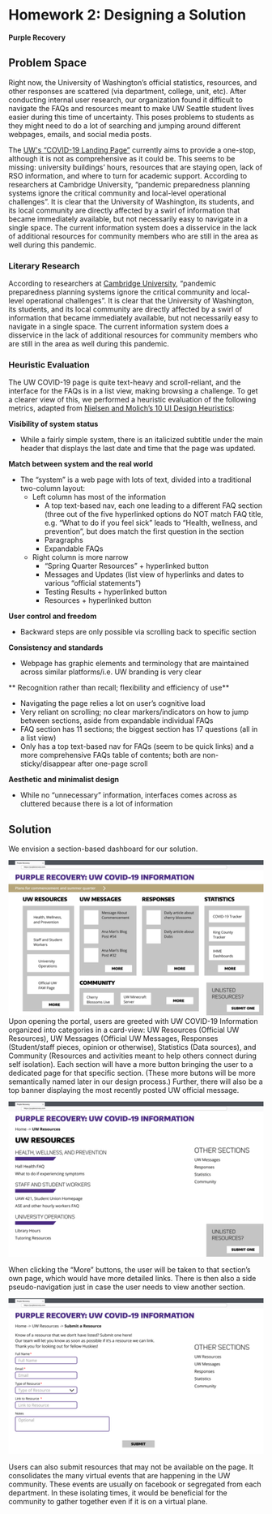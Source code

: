 # Homework 2: Designing a Solution
**Purple Recovery**

## Problem Space

Right now, the University of Washington’s official statistics, resources, and other responses are scattered (via department, college, unit, etc). After conducting internal user research, our organization found it difficult to navigate the FAQs and resources meant to make UW Seattle student lives easier during this time of uncertainty. This poses problems to students as they might need to do a lot of searching and jumping around different webpages, emails, and social media posts. 

The [UW's “COVID-19 Landing Page”](https://www.washington.edu/coronavirus/) currently aims to provide a one-stop, although it is not as comprehensive as it could be. This seems to be missing: university buildings’ hours, resources that are staying open, lack of RSO information, and where to turn for academic support. 
According to researchers at Cambridge University, “pandemic preparedness planning systems ignore the critical community and local-level operational challenges”. It is clear that the University of Washington, its students, and its local community are directly affected by a swirl of information that became immediately available, but not necessarily easy to navigate in a single space. The current information system does a disservice in the lack of additional resources for community members who are still in the area as well during this pandemic.

### Literary Research

According to researchers at [Cambridge University](https://www.cambridge.org/core/journals/disaster-medicine-and-public-health-preparedness/article/do-pandemic-preparedness-planning-systems-ignore-critical-community-and-locallevel-operational-challenges/D472C569D002A2525F941B537D1E9064), “pandemic preparedness planning systems ignore the critical community and local-level operational challenges”. It is clear that the University of Washington, its students, and its local community are directly affected by a swirl of information that became immediately available, but not necessarily easy to navigate in a single space. The current information system does a disservice in the lack of additional resources for community members who are still in the area as well during this pandemic. 

### Heuristic Evaluation

The UW COVID-19 page is quite text-heavy and scroll-reliant, and the interface for the FAQs is in a list view, making browsing a challenge. To get a clearer view of this, we performed a heuristic evaluation of the following metrics, adapted from [Nielsen and Molich’s 10 UI Design Heuristics](https://www.interaction-design.org/literature/article/heuristic-evaluation-how-to-conduct-a-heuristic-evaluation):

**Visibility of system status** 

* While a fairly simple system, there is an italicized subtitle under the main header that displays the last date and time that the page was updated. 

**Match between system and the real world**
 
* The “system” is a web page with lots of text, divided into a traditional two-column layout: 
	* Left column has most of the information 
		* A top text-based nav, each one leading to a different FAQ section (three out of the five hyperlinked options do NOT match FAQ title, e.g. “What to do if you feel sick” leads to “Health, wellness, and prevention”, but does match the first question in the section
		* Paragraphs
		* Expandable FAQs
	* Right column is more narrow
		* “Spring Quarter Resources” + hyperlinked button
		* Messages and Updates (list view of hyperlinks and dates to various “official statements”)
		* Testing Results + hyperlinked button
		* Resources + hyperlinked button

**User control and freedom**

* Backward steps are only possible via scrolling back to specific section

**Consistency and standards**

* Webpage has graphic elements and terminology that are maintained across similar platforms/i.e. UW branding is very clear

** Recognition rather than recall; flexibility and efficiency of use**

* Navigating the page relies a lot on user’s cognitive load
* Very reliant on scrolling; no clear markers/indicators on how to jump between sections, aside from expandable individual FAQs
* FAQ section has 11 sections; the biggest section has 17 questions (all in a list view)
* Only has a top text-based nav for FAQs (seem to be quick links) and a more comprehensive FAQs table of contents; both are non-sticky/disappear after one-page scroll

**Aesthetic and minimalist design**

* While no “unnecessary” information, interfaces comes across as cluttered because there is a lot of information

## Solution

We envision a section-based dashboard for our solution.

![main dashboard](img/main_dashboard.png)	
Upon opening the portal, users are greeted with UW COVID-19 Information organized into categories in a card-view: UW Resources (Official UW Resources), UW Messages (Official UW Messages, Responses (Student/staff pieces, opinion or otherwise), Statistics (Data sources), and Community (Resources and activities meant to  help others connect during self isolation). Each section will have a more button bringing the user to a dedicated page for that specific section. (These more butons will be more semantically named later in our design process.) Further, there will also be a top banner displaying the most recently posted UW official message. 

![section view](img/section_view.png)

When clicking the “More” buttons, the user will be taken to that section’s own page, which would have more detailed links. There is then also a side pseudo-navigation just in case the user needs to view another section.

![submit a resource form](img/submit_form.png)

Users can also submit resources that may not be available on the page. It consolidates the many virtual events that are happening in the UW community. These events are usually on facebook or segregated from each department. In these isolating times, it would be beneficial for the community to gather together even if it is on a virtual plane.


